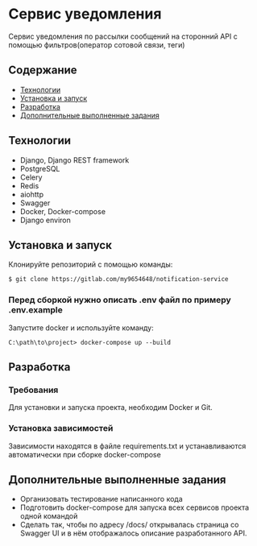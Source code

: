 # Сервис уведомления
Сервис уведомления по рассылки сообщений на сторонний API с помощью фильтров(оператор сотовой связи, теги)

## Содержание
- [Технологии](#технологии)
- [Установка и запуск](#установка-и-запуск)
- [Разработка](#разработка)
- [Дополнительные выполненные задания](#дополнительные-выполненные-задания)


## Технологии
- Django, Django REST framework
- PostgreSQL
- Celery
- Redis
- aiohttp
- Swagger
- Docker, Docker-compose
- Django environ

## Установка и запуск
Клонируйте репозиторий с помощью команды:
```sh
$ git clone https://gitlab.com/my9654648/notification-service
```

### Перед сборкой нужно описать .env файл по примеру .env.example

Запустите docker и используйте команду:
```console
C:\path\to\project> docker-compose up --build 
```

## Разработка

### Требования
Для установки и запуска проекта, необходим Docker и Git.

### Установка зависимостей
Зависимости находятся в файле requirements.txt и устанавливаются автоматически при сборке docker-compose

## Дополнительные выполненные задания
- Организовать тестирование написанного кода
- Подготовить docker-compose для запуска всех сервисов проекта одной командой
- Сделать так, чтобы по адресу /docs/ открывалась страница со Swagger UI и в нём отображалось описание разработанного API.
